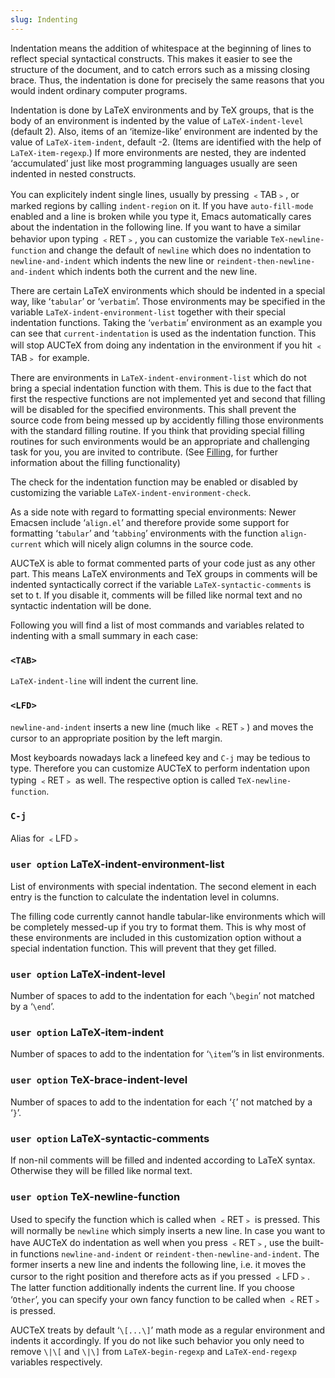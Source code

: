```yaml
---
slug: Indenting
---
```


Indentation means the addition of whitespace at the beginning of lines to reflect special syntactical constructs. This makes it easier to see the structure of the document, and to catch errors such as a missing closing brace. Thus, the indentation is done for precisely the same reasons that you would indent ordinary computer programs.

Indentation is done by LaTeX environments and by TeX groups, that is the body of an environment is indented by the value of `LaTeX-indent-level` (default 2). Also, items of an ‘itemize-like’ environment are indented by the value of `LaTeX-item-indent`, default -2. (Items are identified with the help of `LaTeX-item-regexp`.) If more environments are nested, they are indented ‘accumulated’ just like most programming languages usually are seen indented in nested constructs.

You can explicitely indent single lines, usually by pressing ﹤TAB﹥, or marked regions by calling `indent-region` on it. If you have `auto-fill-mode` enabled and a line is broken while you type it, Emacs automatically cares about the indentation in the following line. If you want to have a similar behavior upon typing ﹤RET﹥, you can customize the variable `TeX-newline-function` and change the default of `newline` which does no indentation to `newline-and-indent` which indents the new line or `reindent-then-newline-and-indent` which indents both the current and the new line.

There are certain LaTeX environments which should be indented in a special way, like ‘`tabular`’ or ‘`verbatim`’. Those environments may be specified in the variable `LaTeX-indent-environment-list` together with their special indentation functions. Taking the ‘`verbatim`’ environment as an example you can see that `current-indentation` is used as the indentation function. This will stop AUCTeX from doing any indentation in the environment if you hit ﹤TAB﹥ for example.

There are environments in `LaTeX-indent-environment-list` which do not bring a special indentation function with them. This is due to the fact that first the respective functions are not implemented yet and second that filling will be disabled for the specified environments. This shall prevent the source code from being messed up by accidently filling those environments with the standard filling routine. If you think that providing special filling routines for such environments would be an appropriate and challenging task for you, you are invited to contribute. (See [Filling](/docs/auctex/Filling), for further information about the filling functionality)

The check for the indentation function may be enabled or disabled by customizing the variable `LaTeX-indent-environment-check`.

As a side note with regard to formatting special environments: Newer Emacsen include ‘`align.el`’ and therefore provide some support for formatting ‘`tabular`’ and ‘`tabbing`’ environments with the function `align-current` which will nicely align columns in the source code.

AUCTeX is able to format commented parts of your code just as any other part. This means LaTeX environments and TeX groups in comments will be indented syntactically correct if the variable `LaTeX-syntactic-comments` is set to t. If you disable it, comments will be filled like normal text and no syntactic indentation will be done.

Following you will find a list of most commands and variables related to indenting with a small summary in each case:

### `<TAB>`

`LaTeX-indent-line` will indent the current line.

### `<LFD>`

`newline-and-indent` inserts a new line (much like ﹤RET﹥) and moves the cursor to an appropriate position by the left margin.

Most keyboards nowadays lack a linefeed key and `C-j` may be tedious to type. Therefore you can customize AUCTeX to perform indentation upon typing ﹤RET﹥ as well. The respective option is called `TeX-newline-function`.

### `C-j`

Alias for ﹤LFD﹥

### <span className="tag useroption">`user option`</span> **LaTeX-indent-environment-list**

List of environments with special indentation. The second element in each entry is the function to calculate the indentation level in columns.

The filling code currently cannot handle tabular-like environments which will be completely messed-up if you try to format them. This is why most of these environments are included in this customization option without a special indentation function. This will prevent that they get filled.

### <span className="tag useroption">`user option`</span> **LaTeX-indent-level**

Number of spaces to add to the indentation for each ‘`\begin`’ not matched by a ‘`\end`’.

### <span className="tag useroption">`user option`</span> **LaTeX-item-indent**

Number of spaces to add to the indentation for ‘`\item`’’s in list environments.

### <span className="tag useroption">`user option`</span> **TeX-brace-indent-level**

Number of spaces to add to the indentation for each ‘`{`’ not matched by a ‘`}`’.

### <span className="tag useroption">`user option`</span> **LaTeX-syntactic-comments**

If non-nil comments will be filled and indented according to LaTeX syntax. Otherwise they will be filled like normal text.

### <span className="tag useroption">`user option`</span> **TeX-newline-function**

Used to specify the function which is called when ﹤RET﹥ is pressed. This will normally be `newline` which simply inserts a new line. In case you want to have AUCTeX do indentation as well when you press ﹤RET﹥, use the built-in functions `newline-and-indent` or `reindent-then-newline-and-indent`. The former inserts a new line and indents the following line, i.e. it moves the cursor to the right position and therefore acts as if you pressed ﹤LFD﹥. The latter function additionally indents the current line. If you choose ‘`Other`’, you can specify your own fancy function to be called when ﹤RET﹥ is pressed.

AUCTeX treats by default ‘`\[...\]`’ math mode as a regular environment and indents it accordingly. If you do not like such behavior you only need to remove `\|\[` and `\|\]` from `LaTeX-begin-regexp` and `LaTeX-end-regexp` variables respectively.
